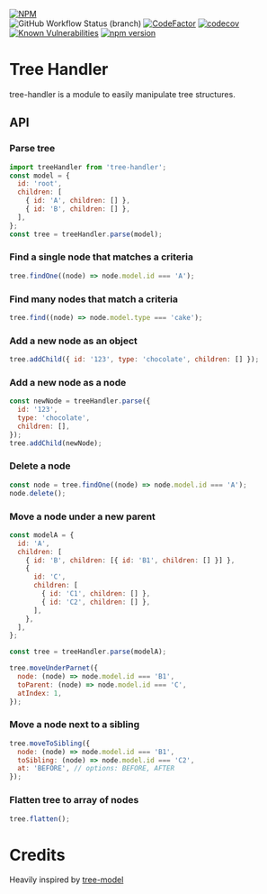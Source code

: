 [![NPM](https://nodei.co/npm/tree-handler.png)](https://nodei.co/npm/tree-handler/)\
![GitHub Workflow Status (branch)](https://img.shields.io/github/workflow/status/riexn/tree-handler/Build%20CI/main)
[![CodeFactor](https://www.codefactor.io/repository/github/riexn/tree-handler/badge)](https://www.codefactor.io/repository/github/riexn/tree-handler)
[![codecov](https://codecov.io/gh/riexn/tree-handler/branch/main/graph/badge.svg)](https://codecov.io/gh/riexn/tree-handler)
[![Known Vulnerabilities](https://snyk.io/test/github/riexn/tree-handler/badge.svg?targetFile=package.json)](https://snyk.io/test/github/riexn/tree-handler?targetFile=package.json)
[![npm version](https://badge.fury.io/js/tree-handler.svg)](https://badge.fury.io/js/tree-handler)

# Tree Handler

tree-handler is a module to easily manipulate tree structures.

## API

### Parse tree

```js
import treeHandler from 'tree-handler';
const model = {
  id: 'root',
  children: [
    { id: 'A', children: [] },
    { id: 'B', children: [] },
  ],
};
const tree = treeHandler.parse(model);
```

### Find a single node that matches a criteria

```js
tree.findOne((node) => node.model.id === 'A');
```

### Find many nodes that match a criteria

```js
tree.find((node) => node.model.type === 'cake');
```

### Add a new node as an object

```js
tree.addChild({ id: '123', type: 'chocolate', children: [] });
```

### Add a new node as a node

```js
const newNode = treeHandler.parse({
  id: '123',
  type: 'chocolate',
  children: [],
});
tree.addChild(newNode);
```

### Delete a node

```js
const node = tree.findOne((node) => node.model.id === 'A');
node.delete();
```

### Move a node under a new parent

```js
const modelA = {
  id: 'A',
  children: [
    { id: 'B', children: [{ id: 'B1', children: [] }] },
    {
      id: 'C',
      children: [
        { id: 'C1', children: [] },
        { id: 'C2', children: [] },
      ],
    },
  ],
};

const tree = treeHandler.parse(modelA);

tree.moveUnderParnet({
  node: (node) => node.model.id === 'B1',
  toParent: (node) => node.model.id === 'C',
  atIndex: 1,
});
```

### Move a node next to a sibling

```js
tree.moveToSibling({
  node: (node) => node.model.id === 'B1',
  toSibling: (node) => node.model.id === 'C2',
  at: 'BEFORE', // options: BEFORE, AFTER
});
```

### Flatten tree to array of nodes

```js
tree.flatten();
```

# Credits

Heavily inspired by [tree-model](https://www.npmjs.com/package/tree-model)
